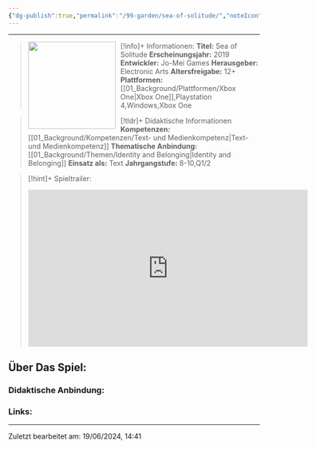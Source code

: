 ```yaml
---
{"dg-publish":true,"permalink":"/99-garden/sea-of-solitude/","noteIcon":"1"}
---
```


---
>[!info]+ Informationen:
><img src="https://images.igdb.com/igdb/image/upload/t_cover_big/co1m4m.webp" style="float:left;height:175px;padding-right:10px">**Titel:** Sea of Solitude
>**Erscheinungsjahr:** 2019
>**Entwickler:** Jo-Mei Games
>**Herausgeber:** Electronic Arts
>**Altersfreigabe:** 12+
>**Plattformen:** [[01_Background/Plattformen/Xbox One\|Xbox One]],Playstation 4,Windows,Xbox One

>[!tldr]+ Didaktische Informationen
>**Kompetenzen:** [[01_Background/Kompetenzen/Text- und Medienkompetenz\|Text- und Medienkompetenz]]
>**Thematische Anbindung:** [[01_Background/Themen/Identity and Belonging\|Identity and Belonging]]
>**Einsatz als:** Text
>**Jahrgangstufe:** 8-10,Q1/2

>[!hint]+ Spieltrailer:
><iframe width="560" height="315" src="https://www.youtube.com/embed/aWY76dNvXyo?si=eHITdB472N4IKzyk" title="YouTube video player" frameborder="0" allow="accelerometer; autoplay; clipboard-write; encrypted-media; gyroscope; picture-in-picture; web-share" referrerpolicy="strict-origin-when-cross-origin" allowfullscreen></iframe>


## Über Das Spiel:

### Didaktische Anbindung:

### Links:

---
Zuletzt bearbeitet am: 19/06/2024, 14:41